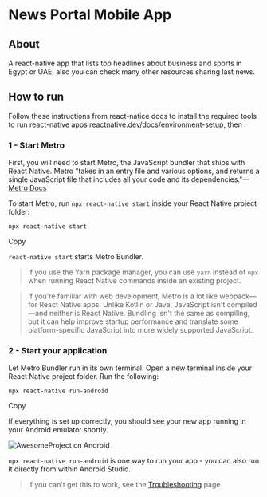 # News Portal Mobile App
## About
A react-native app that lists top headlines about business and sports in Egypt or UAE, also you can check many other resources sharing last news.


## How to run

Follow these instructions from react-natice docs to install the required tools to run react-native apps [reactnative.dev/docs/environment-setup](https://reactnative.dev/docs/environment-setup), then :


###  1 - Start Metro

First, you will need to start Metro, the JavaScript bundler that ships with React Native. Metro "takes in an entry file and various options, and returns a single JavaScript file that includes all your code and its dependencies."—[Metro Docs](https://facebook.github.io/metro/docs/concepts)

To start Metro, run  `npx react-native start`  inside your React Native project folder:

```
npx react-native start
```

Copy

`react-native start`  starts Metro Bundler.

> If you use the Yarn package manager, you can use  `yarn`  instead of  `npx`  when running React Native commands inside an existing project.

> If you're familiar with web development, Metro is a lot like webpack—for React Native apps. Unlike Kotlin or Java, JavaScript isn't compiled—and neither is React Native. Bundling isn't the same as compiling, but it can help improve startup performance and translate some platform-specific JavaScript into more widely supported JavaScript.

### 2 -  Start your application

Let Metro Bundler run in its own terminal. Open a new terminal inside your React Native project folder. Run the following:

```
npx react-native run-android
```

Copy

If everything is set up correctly, you should see your new app running in your Android emulator shortly.

![AwesomeProject on Android](https://reactnative.dev/assets/images/GettingStartedAndroidSuccessWindows-7ae949ba8187936ba342678c432d78f6.png)

`npx react-native run-android`  is one way to run your app - you can also run it directly from within Android Studio.

> If you can't get this to work, see the  [Troubleshooting](https://reactnative.dev/docs/troubleshooting)  page.


